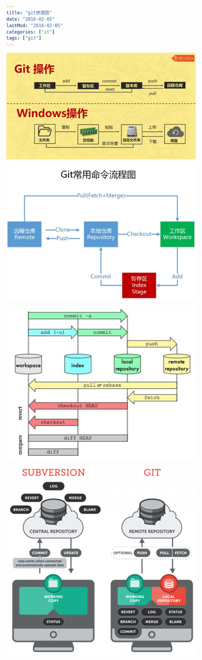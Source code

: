 ```yaml
---
title: "git原理图"
date: "2018-02-05"
lastMod: "2018-02-05"
categories: ["it"]
tags: ["git"]
---
```


![](image.png)

![](image-1.png)

![](image-2.png)

![](image-3.png)